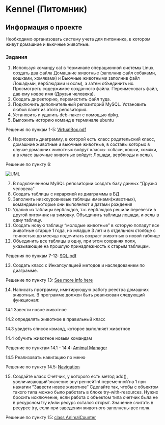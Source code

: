 # Kennel (Питомник)

## Информация о проекте

Необходимо организовать систему учета для питомника, в котором живут
домашние и вьючные животные.

### Задания

1. Используя команду cat в терминале операционной системы Linux, создать
   два файла Домашние животные (заполнив файл собаками, кошками,
   хомяками) и Вьючные животными заполнив файл Лошадьми, верблюдами и
   ослы), а затем объединить их. Просмотреть содержимое созданного файла.
   Переименовать файл, дав ему новое имя (Друзья человека).
2. Создать директорию, переместить файл туда.
3. Подключить дополнительный репозиторий MySQL. Установить любой пакет
   из этого репозитория.
4. Установить и удалить deb-пакет с помощью dpkg.
5. Выложить историю команд в терминале ubuntu

Решения по пункам 1-5:
[VirtualBox.pdf](https://github.com/ImyaKhoroshee/Kennel/files/10834054/VirtualBox.pdf)

6. Нарисовать диаграмму, в которой есть класс родительский класс, домашние
   животные и вьючные животные, в составы которых в случае домашних
   животных войдут классы: собаки, кошки, хомяки, а в класс вьючные животные
   войдут: Лошади, верблюды и ослы).

Решение по пункту 6:

![UML](https://user-images.githubusercontent.com/99797822/221779839-5093b64f-6966-449a-9d61-735fdc82b9e8.png)


7. В подключенном MySQL репозитории создать базу данных “Друзья
человека”
8. Создать таблицы с иерархией из диаграммы в БД
9. Заполнить низкоуровневые таблицы именами(животных), командами
которые они выполняют и датами рождения
10. Удалив из таблицы верблюдов, т.к. верблюдов решили перевезти в другой
питомник на зимовку. Объединить таблицы лошади, и ослы в одну таблицу.
11. Создать новую таблицу “молодые животные” в которую попадут все
животные старше 1 года, но младше 3 лет и в отдельном столбце с точностью
до месяца подсчитать возраст животных в новой таблице
12. Объединить все таблицы в одну, при этом сохраняя поля, указывающие на
прошлую принадлежность к старым таблицам.

Решения по пункам 7-12: 
[SQL.pdf](https://github.com/ImyaKhoroshee/Kennel/files/10834827/SQL.pdf)

13. Создать класс с Инкапсуляцией методов и наследованием по диаграмме.

Решение по пункту 13: [See more info here](https://github.com/ImyaKhoroshee/Kennel/tree/main/AnimalManager/Animals/Entity)

14. Написать программу, имитирующую работу реестра домашних животных.
В программе должен быть реализован следующий функционал:

14.1 Завести новое животное

14.2 определять животное в правильный класс

14.3 увидеть список команд, которое выполняет животное

14.4 обучить животное новым командам

Решение по пунктам 14.1 - 14.4: [Amimal Manager](https://github.com/ImyaKhoroshee/Kennel/tree/main/AnimalManager/Animals)

14.5 Реализовать навигацию по меню

Решение по пункту 14.5: [Navigation](https://github.com/ImyaKhoroshee/Kennel/blob/main/AnimalManager/Animals/View/MainView.cs)

15. Создайте класс Счетчик, у которого есть метод add(), увеличивающий̆
значение внутренней̆ int переменной̆ на 1 при нажатии “Завести новое
животное” Сделайте так, чтобы с объектом такого типа можно было работать в
блоке try-with-resources. Нужно бросить исключение, если работа с объектом
типа счетчик была не в ресурсном try и/или ресурс остался открыт. Значение
считать в ресурсе try, если при заведении животного заполнены все поля.

Решение по пункту 15: [class AnimalCounter](https://github.com/ImyaKhoroshee/Kennel/blob/main/AnimalManager/Animals/Model/AnimalCounter.cs)

